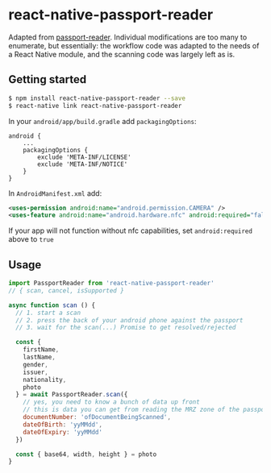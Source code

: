 
# react-native-passport-reader

Adapted from [passport-reader](https://github.com/tananaev/passport-reader). Individual modifications are too many to enumerate, but essentially: the workflow code was adapted to the needs of a React Native module, and the scanning code was largely left as is.

## Getting started

```sh
$ npm install react-native-passport-reader --save
$ react-native link react-native-passport-reader
```

In your `android/app/build.gradle` add `packagingOptions`:

```
android {
    ...
    packagingOptions {
        exclude 'META-INF/LICENSE'
        exclude 'META-INF/NOTICE'
    }
}
```

In `AndroidManifest.xml` add:

```xml
<uses-permission android:name="android.permission.CAMERA" />
<uses-feature android:name="android.hardware.nfc" android:required="false" />
```

If your app will not function without nfc capabilities, set `android:required` above to `true`

## Usage
```js
import PassportReader from 'react-native-passport-reader'
// { scan, cancel, isSupported }

async function scan () {
  // 1. start a scan
  // 2. press the back of your android phone against the passport
  // 3. wait for the scan(...) Promise to get resolved/rejected

  const { 
    firstName, 
    lastName, 
    gender, 
    issuer, 
    nationality, 
    photo 
  } = await PassportReader.scan({
    // yes, you need to know a bunch of data up front
    // this is data you can get from reading the MRZ zone of the passport
    documentNumber: 'ofDocumentBeingScanned',
    dateOfBirth: 'yyMMdd',
    dateOfExpiry: 'yyMMdd'
  })

  const { base64, width, height } = photo
}
```
